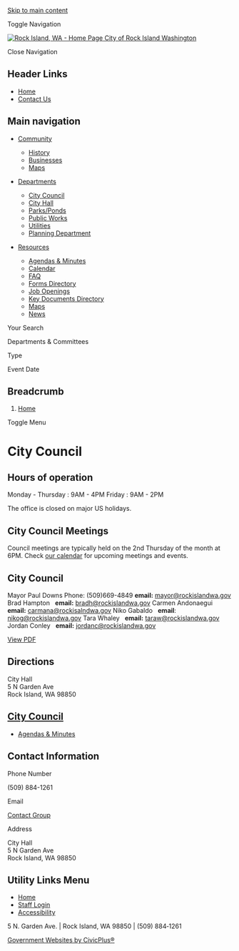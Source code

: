 [Skip to main content](https://www.rockislandwa.gov/citycouncil/)

Toggle Navigation

[![Rock Island, WA - Home Page](https://www.rockislandwa.gov/sites/g/files/vyhlif11361/files/logo_0.png) City of Rock Island Washington](https://www.rockislandwa.gov)

Close Navigation

## Header Links

- [Home](https://www.rockislandwa.gov)
- [Contact Us](https://www.rockislandwa.gov/contact-us)

## Main navigation

- [Community](https://www.rockislandwa.gov/community)
  
  - [History](https://www.rockislandwa.gov/community/page/history)
  - [Businesses](https://www.rockislandwa.gov/community/page/businesses)
  - [Maps](https://www.rockislandwa.gov/community/page/maps)
- [Departments](https://www.rockislandwa.gov/departments)
  
  - [City Council](https://www.rockislandwa.gov/citycouncil)
  - [City Hall](https://www.rockislandwa.gov/city-hall)
  - [Parks/Ponds](https://www.rockislandwa.gov/parks-ponds)
  - [Public Works](https://www.rockislandwa.gov/publicworks)
  - [Utilities](https://www.rockislandwa.gov/utilities)
  - [Planning Department](https://www.rockislandwa.gov/planning/page/planning-department)
- [Resources](https://www.rockislandwa.gov/resources)
  
  - [Agendas &amp; Minutes](https://www.rockislandwa.gov/meetings)
  - [Calendar](https://www.rockislandwa.gov/calendar)
  - [FAQ](https://www.rockislandwa.gov/faqs)
  - [Forms Directory](https://www.rockislandwa.gov/forms)
  - [Job Openings](https://www.rockislandwa.gov/jobs)
  - [Key Documents Directory](https://www.rockislandwa.gov/document-library)
  - [Maps](https://www.rockislandwa.gov/community/page/maps)
  - [News](https://www.rockislandwa.gov/news)

Your Search

Departments &amp; Committees

Type

Event Date

## Breadcrumb

1. [Home](https://www.rockislandwa.gov)

Toggle Menu

# City Council

## Hours of operation

Monday - Thursday : 9AM - 4PM Friday : 9AM - 2PM

The office is closed on major US holidays.

## City Council Meetings

Council meetings are typically held on the 2nd Thursday of the month at 6PM. Check [our calendar](https://www.rockislandwa.gov/calendar) for upcoming meetings and events.

## City Council

Mayor Paul Downs Phone: (509)669-4849 **email:** [mayor@rockislandwa.gov](mailto:mayor@rockislandwa.gov) Brad Hampton   **email:** [bradh@rockislandwa.gov](mailto:bradh@rockislandwa.gov) Carmen Andonaegui   **email:** [carmana@rockisalndwa.gov](mailto:carmana@rockisalndwa.gov) Niko Gabaldo   **email**: [nikog@rockislandwa.gov](mailto:nikog@rocklislandwa.gov) Tara Whaley   **email:** [taraw@rockislandwa.gov](mailto:taraw@rockislandwa.gov) Jordan Conley   **email:** [jordanc@rockislandwa.gov](mailto:jordanc@rockislandwa.gov)

[View PDF](https://www.rockislandwa.gov/print/pdf/node/98)

## Directions

City Hall  
5 N Garden Ave  
Rock Island, WA 98850

## [City Council](https://www.rockislandwa.gov/citycouncil)

- [Agendas &amp; Minutes](https://www.rockislandwa.gov/meetings?field_smart_date_value_1=&field_smart_date_end_value=&combine=&boards-commissions=98)

## Contact Information

Phone Number

(509) 884-1261

Email

[Contact Group](https://www.rockislandwa.gov/email-contact/node/98/field_email/contact_information "(opens in a new window)")

Address

City Hall  
5 N Garden Ave  
Rock Island, WA 98850

## Utility Links Menu

- [Home](https://www.rockislandwa.gov)
- [Staff Login](https://www.rockislandwa.gov/login?current=%2Fcommunity%2Fpage%2Fold-news-clippings)
- [Accessibility](https://www.rockislandwa.gov/city-hall/page/website-accessibility)

5 N. Garden Ave. | Rock Island, WA 98850 | (509) 884‑1261

[Government Websites by CivicPlus®](https://www.civicplus.com "(opens in a new window)")